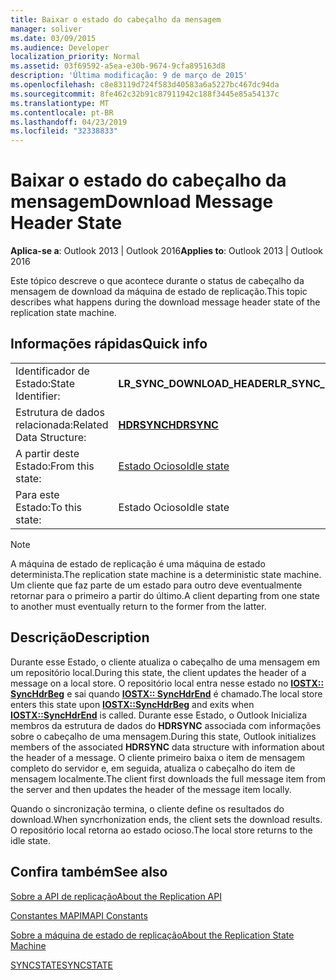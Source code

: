 ```yaml
---
title: Baixar o estado do cabeçalho da mensagem
manager: soliver
ms.date: 03/09/2015
ms.audience: Developer
localization_priority: Normal
ms.assetid: 03f69592-a5ea-e30b-9674-9cfa895163d8
description: 'Última modificação: 9 de março de 2015'
ms.openlocfilehash: c8e83119d724f583d40583a6a5227bc467dc94da
ms.sourcegitcommit: 8fe462c32b91c87911942c188f3445e85a54137c
ms.translationtype: MT
ms.contentlocale: pt-BR
ms.lasthandoff: 04/23/2019
ms.locfileid: "32338833"
---
```

# <a name="download-message-header-state"></a><span data-ttu-id="43964-103">Baixar o estado do cabeçalho da mensagem</span><span class="sxs-lookup"><span data-stu-id="43964-103">Download Message Header State</span></span>

  
  
<span data-ttu-id="43964-104">**Aplica-se a**: Outlook 2013 | Outlook 2016</span><span class="sxs-lookup"><span data-stu-id="43964-104">**Applies to**: Outlook 2013 | Outlook 2016</span></span> 
  
 <span data-ttu-id="43964-105">Este tópico descreve o que acontece durante o status de cabeçalho da mensagem de download da máquina de estado de replicação.</span><span class="sxs-lookup"><span data-stu-id="43964-105">This topic describes what happens during the download message header state of the replication state machine.</span></span> 
  
## <a name="quick-info"></a><span data-ttu-id="43964-106">Informações rápidas</span><span class="sxs-lookup"><span data-stu-id="43964-106">Quick info</span></span>

|||
|:-----|:-----|
|<span data-ttu-id="43964-107">Identificador de Estado:</span><span class="sxs-lookup"><span data-stu-id="43964-107">State Identifier:</span></span>  <br/> |<span data-ttu-id="43964-108">**LR_SYNC_DOWNLOAD_HEADER**</span><span class="sxs-lookup"><span data-stu-id="43964-108">**LR_SYNC_DOWNLOAD_HEADER**</span></span> <br/> |
|<span data-ttu-id="43964-109">Estrutura de dados relacionada:</span><span class="sxs-lookup"><span data-stu-id="43964-109">Related Data Structure:</span></span>  <br/> |<span data-ttu-id="43964-110">**[HDRSYNC](hdrsync.md)**</span><span class="sxs-lookup"><span data-stu-id="43964-110">**[HDRSYNC](hdrsync.md)**</span></span> <br/> |
|<span data-ttu-id="43964-111">A partir deste Estado:</span><span class="sxs-lookup"><span data-stu-id="43964-111">From this state:</span></span>  <br/> |[<span data-ttu-id="43964-112">Estado Ocioso</span><span class="sxs-lookup"><span data-stu-id="43964-112">Idle state</span></span>](idle-state.md) <br/> |
|<span data-ttu-id="43964-113">Para este Estado:</span><span class="sxs-lookup"><span data-stu-id="43964-113">To this state:</span></span>  <br/> |<span data-ttu-id="43964-114">Estado Ocioso</span><span class="sxs-lookup"><span data-stu-id="43964-114">Idle state</span></span>  <br/> |
   
> [!NOTE]
> <span data-ttu-id="43964-115">A máquina de estado de replicação é uma máquina de estado determinista.</span><span class="sxs-lookup"><span data-stu-id="43964-115">The replication state machine is a deterministic state machine.</span></span> <span data-ttu-id="43964-116">Um cliente que faz parte de um estado para outro deve eventualmente retornar para o primeiro a partir do último.</span><span class="sxs-lookup"><span data-stu-id="43964-116">A client departing from one state to another must eventually return to the former from the latter.</span></span> 
  
## <a name="description"></a><span data-ttu-id="43964-117">Descrição</span><span class="sxs-lookup"><span data-stu-id="43964-117">Description</span></span>

<span data-ttu-id="43964-118">Durante esse Estado, o cliente atualiza o cabeçalho de uma mensagem em um repositório local.</span><span class="sxs-lookup"><span data-stu-id="43964-118">During this state, the client updates the header of a message on a local store.</span></span> <span data-ttu-id="43964-119">O repositório local entra nesse estado no **[IOSTX:: SyncHdrBeg](iostx-synchdrbeg.md)** e sai quando **[IOSTX:: SyncHdrEnd](iostx-synchdrend.md)** é chamado.</span><span class="sxs-lookup"><span data-stu-id="43964-119">The local store enters this state upon **[IOSTX::SyncHdrBeg](iostx-synchdrbeg.md)** and exits when **[IOSTX::SyncHdrEnd](iostx-synchdrend.md)** is called.</span></span> <span data-ttu-id="43964-120">Durante esse Estado, o Outlook Inicializa membros da estrutura de dados do **HDRSYNC** associada com informações sobre o cabeçalho de uma mensagem.</span><span class="sxs-lookup"><span data-stu-id="43964-120">During this state, Outlook initializes members of the associated **HDRSYNC** data structure with information about the header of a message.</span></span> <span data-ttu-id="43964-121">O cliente primeiro baixa o item de mensagem completo do servidor e, em seguida, atualiza o cabeçalho do item de mensagem localmente.</span><span class="sxs-lookup"><span data-stu-id="43964-121">The client first downloads the full message item from the server and then updates the header of the message item locally.</span></span> 
  
<span data-ttu-id="43964-122">Quando o sincronização termina, o cliente define os resultados do download.</span><span class="sxs-lookup"><span data-stu-id="43964-122">When syncrhonization ends, the client sets the download results.</span></span> <span data-ttu-id="43964-123">O repositório local retorna ao estado ocioso.</span><span class="sxs-lookup"><span data-stu-id="43964-123">The local store returns to the idle state.</span></span>
  
## <a name="see-also"></a><span data-ttu-id="43964-124">Confira também</span><span class="sxs-lookup"><span data-stu-id="43964-124">See also</span></span>



[<span data-ttu-id="43964-125">Sobre a API de replicação</span><span class="sxs-lookup"><span data-stu-id="43964-125">About the Replication API</span></span>](about-the-replication-api.md)
  
[<span data-ttu-id="43964-126">Constantes MAPI</span><span class="sxs-lookup"><span data-stu-id="43964-126">MAPI Constants</span></span>](mapi-constants.md)
  
[<span data-ttu-id="43964-127">Sobre a máquina de estado de replicação</span><span class="sxs-lookup"><span data-stu-id="43964-127">About the Replication State Machine</span></span>](about-the-replication-state-machine.md)
  
[<span data-ttu-id="43964-128">SYNCSTATE</span><span class="sxs-lookup"><span data-stu-id="43964-128">SYNCSTATE</span></span>](syncstate.md)


